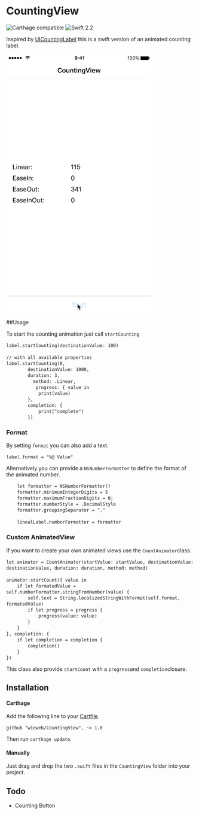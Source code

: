 # CountingView

![Carthage compatible](https://img.shields.io/badge/Carthage-compatible-4BC51D.svg?style=flat)
![Swift 2.2](https://img.shields.io/badge/Swift-2.2-orange.svg)

Inspired by [UICountingLabel](https://github.com/dataxpress/UICountingLabel) this is a swift version of an animated counting label.

![Example](Resources/Example.gif)

##Usage

To start the counting animation just call ```startCounting```

	label.startCounting(destinationValue: 100)
	
	// with all available properties
	label.startCounting(0,
   			destinationValue: 1000,
          	duration: 3,
	          method: .Linear,
   		       progress: { value in
       		   	print(value)
          	},
          	completion: {
          		print("complete")
        	})
	
### Format

By setting ```format``` you can also add a text.

	label.format = "%@ Value"
	
Alternatively you can provide a ```NSNumberFormatter``` to define the format of the animated number.

        let formatter = NSNumberFormatter()
        formatter.minimumIntegerDigits = 5
        formatter.maximumFractionDigits = 0;
        formatter.numberStyle = .DecimalStyle
        formatter.groupingSeparator = "."
        
        linealLabel.numberFormatter = formatter

### Custom AnimatedView

If you want to create your own animated views use the ```CountAnimator```class. 

	let animator = CountAnimator(startValue: startValue, destinationValue: destinationValue, duration: duration, method: method)
	
	animator.startCount({ value in
		if let formatedValue = self.numberFormatter.stringFromNumber(value) {
			self.text = String.localizedStringWithFormat(self.format, formatedValue)
			if let progress = progress {
				progress(value: value)
			}
		}
	}, completion: {
		if let completion = completion {
			completion()
		}
	})
	        
This class also provide ```startCount``` with a ```progress```and ```completion```closure.


## Installation

#### Carthage

Add the following line to your [Cartfile](https://github.com/Carthage/Carthage/blob/master/Documentation/Artifacts.md#cartfile).

```
github "wieweb/CountingView", ~> 1.0
```

Then run `carthage update`.

#### Manually

Just drag and drop the two `.swift` files in the `CountingView` folder into your project.

## Todo

* Counting Button

